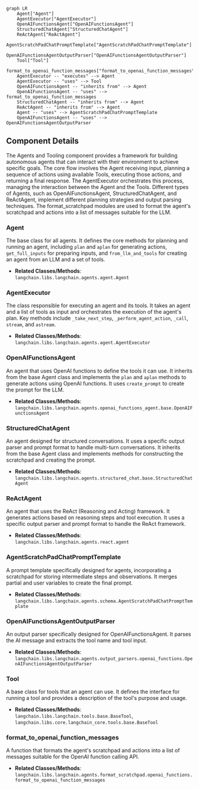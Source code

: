 ```mermaid
graph LR
    Agent["Agent"]
    AgentExecutor["AgentExecutor"]
    OpenAIFunctionsAgent["OpenAIFunctionsAgent"]
    StructuredChatAgent["StructuredChatAgent"]
    ReActAgent["ReActAgent"]
    AgentScratchPadChatPromptTemplate["AgentScratchPadChatPromptTemplate"]
    OpenAIFunctionsAgentOutputParser["OpenAIFunctionsAgentOutputParser"]
    Tool["Tool"]
    format_to_openai_function_messages["format_to_openai_function_messages"]
    AgentExecutor -- "executes" --> Agent
    AgentExecutor -- "uses" --> Tool
    OpenAIFunctionsAgent -- "inherits from" --> Agent
    OpenAIFunctionsAgent -- "uses" --> format_to_openai_function_messages
    StructuredChatAgent -- "inherits from" --> Agent
    ReActAgent -- "inherits from" --> Agent
    Agent -- "uses" --> AgentScratchPadChatPromptTemplate
    OpenAIFunctionsAgent -- "uses" --> OpenAIFunctionsAgentOutputParser
```

## Component Details

The Agents and Tooling component provides a framework for building autonomous agents that can interact with their environment to achieve specific goals. The core flow involves the Agent receiving input, planning a sequence of actions using available Tools, executing those actions, and returning a final response. The AgentExecutor orchestrates this process, managing the interaction between the Agent and the Tools. Different types of Agents, such as OpenAIFunctionsAgent, StructuredChatAgent, and ReActAgent, implement different planning strategies and output parsing techniques. The format_scratchpad modules are used to format the agent's scratchpad and actions into a list of messages suitable for the LLM.

### Agent
The base class for all agents. It defines the core methods for planning and running an agent, including `plan` and `aplan` for generating actions, `get_full_inputs` for preparing inputs, and `from_llm_and_tools` for creating an agent from an LLM and a set of tools.
- **Related Classes/Methods**: `langchain.libs.langchain.agents.agent.Agent`

### AgentExecutor
The class responsible for executing an agent and its tools. It takes an agent and a list of tools as input and orchestrates the execution of the agent's plan. Key methods include `_take_next_step`, `_perform_agent_action`, `_call`, `stream`, and `astream`.
- **Related Classes/Methods**: `langchain.libs.langchain.agents.agent.AgentExecutor`

### OpenAIFunctionsAgent
An agent that uses OpenAI functions to define the tools it can use. It inherits from the base Agent class and implements the `plan` and `aplan` methods to generate actions using OpenAI functions. It uses `create_prompt` to create the prompt for the LLM.
- **Related Classes/Methods**: `langchain.libs.langchain.agents.openai_functions_agent.base.OpenAIFunctionsAgent`

### StructuredChatAgent
An agent designed for structured conversations. It uses a specific output parser and prompt format to handle multi-turn conversations. It inherits from the base Agent class and implements methods for constructing the scratchpad and creating the prompt.
- **Related Classes/Methods**: `langchain.libs.langchain.agents.structured_chat.base.StructuredChatAgent`

### ReActAgent
An agent that uses the ReAct (Reasoning and Acting) framework. It generates actions based on reasoning steps and tool execution. It uses a specific output parser and prompt format to handle the ReAct framework.
- **Related Classes/Methods**: `langchain.libs.langchain.agents.react.agent`

### AgentScratchPadChatPromptTemplate
A prompt template specifically designed for agents, incorporating a scratchpad for storing intermediate steps and observations. It merges partial and user variables to create the final prompt.
- **Related Classes/Methods**: `langchain.libs.langchain.agents.schema.AgentScratchPadChatPromptTemplate`

### OpenAIFunctionsAgentOutputParser
An output parser specifically designed for OpenAIFunctionsAgent. It parses the AI message and extracts the tool name and tool input.
- **Related Classes/Methods**: `langchain.libs.langchain.agents.output_parsers.openai_functions.OpenAIFunctionsAgentOutputParser`

### Tool
A base class for tools that an agent can use. It defines the interface for running a tool and provides a description of the tool's purpose and usage.
- **Related Classes/Methods**: `langchain.libs.langchain.tools.base.BaseTool`, `langchain.libs.core.langchain_core.tools.base.BaseTool`

### format_to_openai_function_messages
A function that formats the agent's scratchpad and actions into a list of messages suitable for the OpenAI function calling API.
- **Related Classes/Methods**: `langchain.libs.langchain.agents.format_scratchpad.openai_functions.format_to_openai_function_messages`

